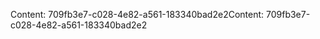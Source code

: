 <span data-ttu-id="b416a-101">Content: 709fb3e7-c028-4e82-a561-183340bad2e2</span><span class="sxs-lookup"><span data-stu-id="b416a-101">Content: 709fb3e7-c028-4e82-a561-183340bad2e2</span></span>